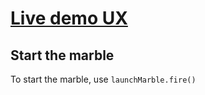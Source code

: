 # **[Live demo UX](https://guillaumecartoonbase.github.io/pasqalCase/)**

## Start the marble

To start the marble, use
`launchMarble.fire()`
